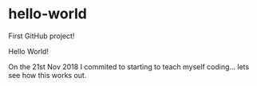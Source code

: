 # hello-world
First GitHub project!

Hello World!

On  the 21st Nov 2018 I commited to starting to teach myself coding... lets see how this works out.
